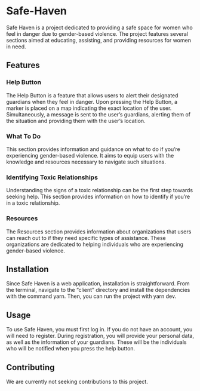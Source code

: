 # Safe-Haven

Safe Haven is a project dedicated to providing a safe space for women who feel in danger due to gender-based violence. The project features several sections aimed at educating, assisting, and providing resources for women in need.

## Features

### Help Button
The Help Button is a feature that allows users to alert their designated guardians when they feel in danger. Upon pressing the Help Button, a marker is placed on a map indicating the exact location of the user. Simultaneously, a message is sent to the user’s guardians, alerting them of the situation and providing them with the user’s location.

### What To Do
This section provides information and guidance on what to do if you’re experiencing gender-based violence. It aims to equip users with the knowledge and resources necessary to navigate such situations.

### Identifying Toxic Relationships
Understanding the signs of a toxic relationship can be the first step towards seeking help. This section provides information on how to identify if you’re in a toxic relationship.

### Resources
The Resources section provides information about organizations that users can reach out to if they need specific types of assistance. These organizations are dedicated to helping individuals who are experiencing gender-based violence.

## Installation
Since Safe Haven is a web application, installation is straightforward. From the terminal, navigate to the “client” directory and install the dependencies with the command yarn. Then, you can run the project with yarn dev.

## Usage
To use Safe Haven, you must first log in. If you do not have an account, you will need to register. During registration, you will provide your personal data, as well as the information of your guardians. These will be the individuals who will be notified when you press the help button.

## Contributing
We are currently not seeking contributions to this project.